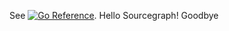 See [![Go Reference](https://pkg.go.dev/badge/github.com/prometheus/client_golang/prometheus.svg)](https://pkg.go.dev/github.com/prometheus/client_golang/prometheus).
Hello Sourcegraph!
Goodbye

